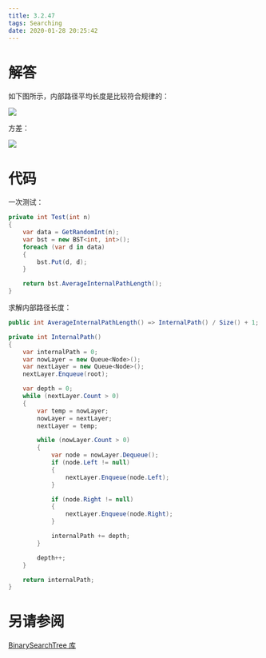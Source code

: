 ```yaml
---
title: 3.2.47
tags: Searching
date: 2020-01-28 20:25:42
---
```


# 解答

如下图所示，内部路径平均长度是比较符合规律的：

![](./1.png)

方差：

![](./2.png)

# 代码

一次测试：

```csharp
private int Test(int n)
{
    var data = GetRandomInt(n);
    var bst = new BST<int, int>();
    foreach (var d in data)
    {
        bst.Put(d, d);
    }

    return bst.AverageInternalPathLength();
}
```

求解内部路径长度：

```csharp
public int AverageInternalPathLength() => InternalPath() / Size() + 1;

private int InternalPath()
{
    var internalPath = 0;
    var nowLayer = new Queue<Node>();
    var nextLayer = new Queue<Node>();
    nextLayer.Enqueue(root);

    var depth = 0;
    while (nextLayer.Count > 0)
    {
        var temp = nowLayer;
        nowLayer = nextLayer;
        nextLayer = temp;

        while (nowLayer.Count > 0)
        {
            var node = nowLayer.Dequeue();
            if (node.Left != null)
            {
                nextLayer.Enqueue(node.Left);
            }

            if (node.Right != null)
            {
                nextLayer.Enqueue(node.Right);
            }

            internalPath += depth;
        }

        depth++;
    }

    return internalPath;
}
```



# 另请参阅

[BinarySearchTree 库](https://alg4.ikesnowy.com/docs/api/BinarySearchTree.html)